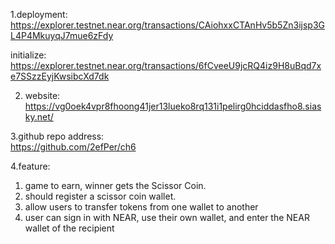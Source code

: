

1.deployment:  
https://explorer.testnet.near.org/transactions/CAiohxxCTAnHv5b5Zn3ijsp3GL4P4MkuyqJ7mue6zFdy 

initialize:  
https://explorer.testnet.near.org/transactions/6fCveeU9jcRQ4iz9H8uBqd7xe7SSzzEyjKwsibcXd7dk 

2. website:    
https://vg0oek4vpr8fhoong41jer13lueko8rq131i1pelirg0hciddasfho8.siasky.net/

3.github repo address:  
https://github.com/2efPer/ch6  

4.feature:  
1) game to earn, winner gets the Scissor Coin. 
2) should register a scissor coin wallet.  
3) allow users to transfer tokens from one wallet to another  
4) user can sign in with NEAR, use their own wallet, and enter the NEAR wallet of the recipient 